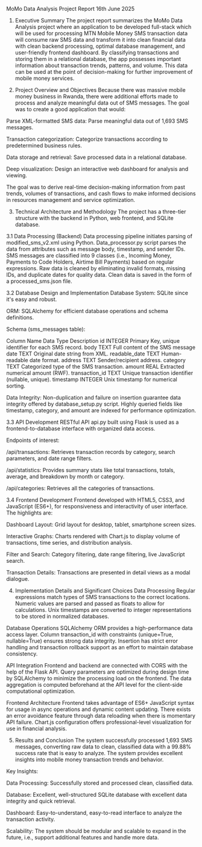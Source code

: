 MoMo Data Analysis Project Report
16th June 2025

1. Executive Summary
The project report summarizes the MoMo Data Analysis project where an application to be developed full-stack which will be used for processing MTN Mobile Money SMS transaction data will consume raw SMS data and transform it into clean financial data with clean backend processing, optimal database management, and user-friendly frontend dashboard. By classifying transactions and storing them in a relational database, the app possesses important information about transaction trends, patterns, and volume. This data can be used at the point  of decision-making for further improvement of mobile money services.

2. Project Overview and Objectives
Because there was massive mobile money business in Rwanda, there were additional efforts made to process and analyze meaningful data out of SMS messages. The goal was to create a good application that would:

Parse XML-formatted SMS data: Parse meaningful data out of 1,693 SMS messages.

Transaction categorization: Categorize transactions according to predetermined business rules.

Data storage and retrieval: Save processed data in a relational database.

Deep visualization: Design an interactive web dashboard for analysis and viewing.

The goal was to derive real-time decision-making information from past trends, volumes of transactions, and cash flows to make informed decisions in resources management and service optimization.

3. Technical Architecture and Methodology
The project has a three-tier structure with the backend in Python, web frontend, and SQLite database.

3.1 Data Processing (Backend)
Data processing pipeline initiates parsing of modified_sms_v2.xml using Python. Data_processor.py script parses the data from attributes such as message body, timestamp, and sender IDs. SMS messages are classified into 9 classes (i.e., Incoming Money, Payments to Code Holders, Airtime Bill Payments) based on regular expressions. Raw data is cleaned by eliminating invalid formats, missing IDs, and duplicate dates for quality data. Clean data is saved in the form of a processed_sms.json file.

3.2 Database Design and Implementation
Database System: SQLite since it's easy and robust.

ORM: SQLAlchemy for efficient database operations and schema definitions.

Schema (sms_messages table):

Column Name
Data Type
Description
id 
INTEGER 
Primary Key, unique identifier for each SMS record. 
body
TEXT 
Full content of the SMS message
date
TEXT 
Original date string from XML. 
readable_date 
TEXT 
Human-readable date format. 
address 
TEXT 
Sender/recipient address. 
category 
TEXT 
Categorized type of the SMS transaction. 
amount
REAL 
Extracted numerical amount (RWF). 
transaction_id 
TEXT 
Unique transaction identifier (nullable, unique). 
timestamp 
INTEGER
Unix timestamp for numerical sorting.



Data Integrity: Non-duplication and failure on insertion guarantee data integrity offered by database_setup.py script. Highly queried fields like timestamp, category, and amount are indexed for performance optimization.

3.3 API Development
RESTful API api.py built using Flask is used as a frontend-to-database interface with organized data access.

Endpoints of interest:

/api/transactions: Retrieves transaction records by category, search parameters, and date range filters.

/api/statistics: Provides summary stats like total transactions, totals, average, and breakdown by month or category.

/api/categories: Retrieves all the categories of transactions.

3.4 Frontend Development
Frontend developed with HTML5, CSS3, and JavaScript (ES6+), for responsiveness and interactivity of user interface. The highlights are:

Dashboard Layout: Grid layout for desktop, tablet, smartphone screen sizes.

Interactive Graphs: Charts rendered with Chart.js to display volume of transactions, time series, and distribution analysis.

Filter and Search: Category filtering, date range filtering, live JavaScript search.

Transaction Details: Transactions are presented in detail views as a modal dialogue.

4. Implementation Details and Significant Choices
Data Processing
Regular expressions match types of SMS transactions to the correct locations. Numeric values are parsed and passed as floats to allow for calculations. Unix timestamps are converted to integer representations to be stored in normalized databases. 

Database Operations
SQLAlchemy ORM provides a high-performance data access layer. Column transaction_id with constraints (unique=True, nullable=True) ensures strong data integrity. Insertion has strict error handling and transaction rollback support as an effort to maintain database consistency.

API Integration
Frontend and backend are connected with CORS with the help of the Flask API. Query parameters are optimized during design time by SQLAlchemy to minimize the processing load on the frontend. The data aggregation is computed beforehand at the API level for the client-side computational optimization.

Frontend Architecture
Frontend takes advantage of ES6+ JavaScript syntax for usage in async operations and dynamic content updating. There exists an error avoidance feature through data reloading when there is momentary API failure. Chart.js configuration offers professional-level visualization for use in financial analysis.

5. Results and Conclusion
The system successfully processed 1,693 SMS messages, converting raw data to clean, classified data with a 99.88% success rate that is easy to analyze. The system provides excellent insights into mobile money transaction trends and behavior.

Key Insights:

Data Processing: Successfully stored and processed clean, classified data.

Database: Excellent, well-structured SQLite database with excellent data integrity and quick retrieval.

Dashboard: Easy-to-understand, easy-to-read interface to analyze the transaction activity.

Scalability: The system should be modular and scalable to expand in the future, i.e., support additional features and handle more data.
